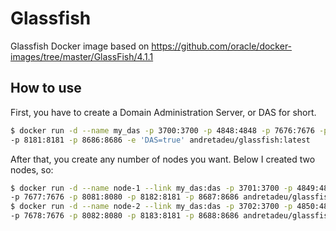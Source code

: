 # Glassfish

Glassfish Docker image based on https://github.com/oracle/docker-images/tree/master/GlassFish/4.1.1

## How to use

First, you have to create a Domain Administration Server, or DAS for short.

```bash
$ docker run -d --name my_das -p 3700:3700 -p 4848:4848 -p 7676:7676 -p 8080:8080 \
-p 8181:8181 -p 8686:8686 -e 'DAS=true' andretadeu/glassfish:latest
```

After that, you create any number of nodes you want. Below I created two nodes, so:

```bash
$ docker run -d --name node-1 --link my_das:das -p 3701:3700 -p 4849:4848 \
-p 7677:7676 -p 8081:8080 -p 8182:8181 -p 8687:8686 andretadeu/glassfish:latest
$ docker run -d --name node-2 --link my_das:das -p 3702:3700 -p 4850:4848 \
-p 7678:7676 -p 8082:8080 -p 8183:8181 -p 8688:8686 andretadeu/glassfish:latest
```
